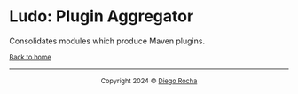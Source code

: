 # Ludo: Plugin Aggregator

Consolidates modules which produce Maven plugins.

<sup>[Back to home](../../README.md)</sup>

---

<p style="text-align: center;" align="center">
  <sub>Copyright 2024 © <a href="https://www.linkedin.com/in/dhsrocha">Diego Rocha</a></sub>
</p>
